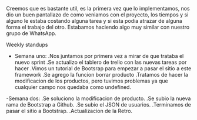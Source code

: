 
Creemos que es bastante util, es la primera vez que lo implementamos, nos dio un buen pantallazo de como veniamos con el proyecto, los tiempos y si alguno le estaba costando alguna tarea y si esta podia atrazar de alguna forma el trabajo del otro. Estabamos haciendo algo muy similar con nuestro grupo de WhatsApp.

Weekly standups
- Semana uno:
.Nos juntamos por primera vez a mirar de que trataba el nuevo sprint
.Se actualizo el tablero de trello con las nuevas tareas por hacer
.Vimos un tutorial de Bootsrap para empezar a pasar el sitio a este framework
.Se agrego la funcion borrar producto
.Tratamos de hacer la modificacion de los productos, pero tuvimos problemas ya que cualquier campo nos quedaba como undefined.


-Semana dos:
.Se soluciono la modificacion de producto.
.Se subio la nueva rama de Bootstrap a Github.
.Se subio el JSON de usuarios.
.Terminamos de pasar el sitio a Bootstrap.
.Actualizacion de la Retro.